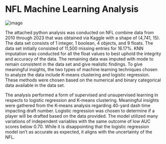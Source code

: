 # NFL Machine Learning Analysis
![image](https://github.com/user-attachments/assets/cf430bd1-bea2-4fcd-84c1-85b836586eff)

The attached python analysis was conducted on NFL combine data from 2010 through 2023 that was obtained via Kaggle with a shape of (4,741, 15). The data set consists of 1 integer, 1 boolean, 4 objects, and 9 floats. The data set initially consisted of 11,500 missing entries for 16.17%. KNN imputation was conducted for all the float values to best uphold the integrity and accuracy of the data. The remaining data was imputed with mode to remain consistent in the data set and give realistic findings. To give meaningful insights, the two types of machine learning techniques chosen to analyze the data include K-means clustering and logistic regression. These methods were chosen based on the numerical and binary categorical data available in the data set.

The analysis performed a form of supervised and unsupervised learning in respects to logistic regression and K-means clustering. Meaningful insights were gathered from the K-means analysis regarding 40-yard dash time impacting draft number. Logistic regression was chosen to determine if a player will be drafted based on the data provided. The model utilized many variations of independent variables with the same outcome of low AUC scores below 0.70. While it is disappointing that the logistic regression model isn’t as accurate as expected, it aligns with the uncertainty of the NFL.
